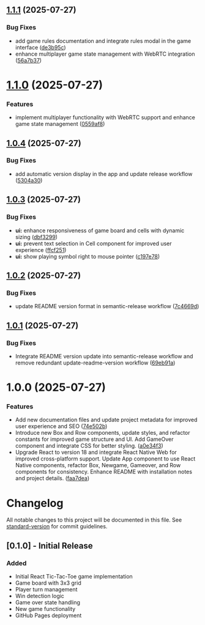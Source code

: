 ## [1.1.1](https://github.com/jger/triliza/compare/v1.1.0...v1.1.1) (2025-07-27)


### Bug Fixes

* add game rules documentation and integrate rules modal in the game interface ([de3b95c](https://github.com/jger/triliza/commit/de3b95c8a9a4164ade7c269bcd920eed418395d0))
* enhance multiplayer game state management with WebRTC integration ([56a7b37](https://github.com/jger/triliza/commit/56a7b379e1a24ac2f641bbe8a4bf1f9fd303b74f))

# [1.1.0](https://github.com/jger/triliza/compare/v1.0.4...v1.1.0) (2025-07-27)


### Features

* implement multiplayer functionality with WebRTC support and enhance game state management ([0559af8](https://github.com/jger/triliza/commit/0559af83554ea7738e27fa9706eec04cba9212df))

## [1.0.4](https://github.com/jger/triliza/compare/v1.0.3...v1.0.4) (2025-07-27)


### Bug Fixes

* add automatic version display in the app and update release workflow ([5304a30](https://github.com/jger/triliza/commit/5304a303cef8ea646d00ad42aa9348cfce34d2cd))

## [1.0.3](https://github.com/jger/triliza/compare/v1.0.2...v1.0.3) (2025-07-27)


### Bug Fixes

* **ui:** enhance responsiveness of game board and cells with dynamic sizing ([dbf3299](https://github.com/jger/triliza/commit/dbf329990e03f39e29fd05c6d8ab6f8be246664c))
* **ui:** prevent text selection in Cell component for improved user experience ([ffcf251](https://github.com/jger/triliza/commit/ffcf251661cec5fdca4c2334a1e3195a6eeaf199))
* **ui:** show playing symbol right to mouse pointer ([c197e78](https://github.com/jger/triliza/commit/c197e788c5d5f464f80be145128a652f924a350a))

## [1.0.2](https://github.com/jger/triliza/compare/v1.0.1...v1.0.2) (2025-07-27)


### Bug Fixes

* update README version format in semantic-release workflow ([7c4669d](https://github.com/jger/triliza/commit/7c4669df7356465e676b55337bca3006a8f5012d))

## [1.0.1](https://github.com/jger/triliza/compare/v1.0.0...v1.0.1) (2025-07-27)


### Bug Fixes

* Integrate README version update into semantic-release workflow and remove redundant update-readme-version workflow ([69eb91a](https://github.com/jger/triliza/commit/69eb91a25bacd6cc16e2f630b86557b16b792294))

# 1.0.0 (2025-07-27)


### Features

* Add new documentation files and update project metadata for improved user experience and SEO ([74e502b](https://github.com/jger/triliza/commit/74e502bdcd64c414c0fa596593ab6384236f99db))
* Introduce new Box and Row components, update styles, and refactor constants for improved game structure and UI. Add GameOver component and integrate CSS for better styling. ([a0e34f3](https://github.com/jger/triliza/commit/a0e34f37ff8074e5fb4e7d703b7bc6f688e45de2))
* Upgrade React to version 18 and integrate React Native Web for improved cross-platform support. Update App component to use React Native components, refactor Box, Newgame, Gameover, and Row components for consistency. Enhance README with installation notes and project details. ([faa7dea](https://github.com/jger/triliza/commit/faa7deaec874228065592752f7f467b42c0655b0))

# Changelog

All notable changes to this project will be documented in this file. See [standard-version](https://github.com/conventional-changelog/standard-version) for commit guidelines.

## [0.1.0] - Initial Release

### Added
- Initial React Tic-Tac-Toe game implementation
- Game board with 3x3 grid
- Player turn management
- Win detection logic
- Game over state handling
- New game functionality
- GitHub Pages deployment

